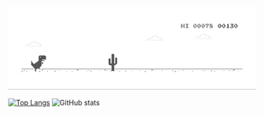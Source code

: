 ![image](https://github.com/NUISTGY/NUISTGY/blob/main/dino.gif)

[![Top Langs](https://github-readme-stats.vercel.app/api/top-langs/?username=NUISTGY&layout=compact&theme=radical&card_width=1160)](https://github.com/anuraghazra/github-readme-stats)
![GitHub stats](https://github-readme-stats.vercel.app/api?username=NUISTGY&show_icons=true&theme=radical&line_height=20&include_all_commits=true&count_private=true)
